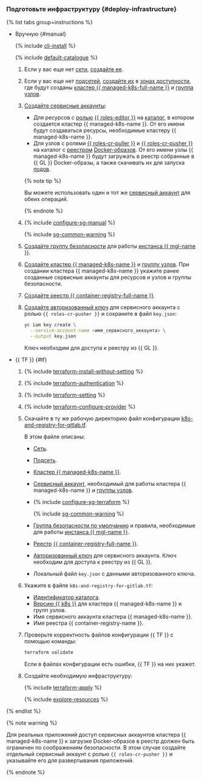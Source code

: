 ### Подготовьте инфраструктуру {#deploy-infrastructure}

{% list tabs group=instructions %}

- Вручную {#manual}

  {% include [cli-install](../../_includes/cli-install.md) %}

  {% include [default-catalogue](../../_includes/default-catalogue.md) %}

  1. Если у вас еще нет [сети](../../vpc/concepts/network.md#network), [создайте ее](../../vpc/operations/network-create.md).
  1. Если у вас еще нет [подсетей](../../vpc/concepts/network.md#subnet), [создайте их](../../vpc/operations/subnet-create.md) в [зонах доступности](../../overview/concepts/geo-scope.md), где будут созданы [кластер {{ managed-k8s-full-name }}](../../managed-kubernetes/concepts/index.md#kubernetes-cluster) и [группа узлов](../../managed-kubernetes/concepts/index.md#node-group).
  1. [Создайте сервисные аккаунты](../../iam/operations/sa/create.md):
     * Для ресурсов с [ролью](../../iam/concepts/access-control/roles.md) [{{ roles-editor }}](../../iam/roles-reference.md#editor) на [каталог](../../resource-manager/concepts/resources-hierarchy.md#folder), в котором создается кластер {{ managed-k8s-name }}. От его имени будут создаваться ресурсы, необходимые кластеру {{ managed-k8s-name }}.
     * Для узлов с ролями [{{ roles-cr-puller }}](../../container-registry/security/index.md#container-registry-images-puller) и [{{ roles-cr-pusher }}](../../container-registry/security/index.md#container-registry-images-pusher) на каталог с [реестром](../../container-registry/concepts/registry.md) [Docker-образов](../../container-registry/concepts/docker-image.md). От его имени узлы {{ managed-k8s-name }} будут загружать в реестр собранные в {{ GL }} Docker-образы, а также скачивать их для запуска [подов](../../managed-kubernetes/concepts/index.md#pod).

     {% note tip %}

     Вы можете использовать один и тот же [сервисный аккаунт](../../iam/concepts/users/service-accounts.md) для обеих операций.

     {% endnote %}

  1. {% include [configure-sg-manual](../managed-kubernetes/security-groups/configure-sg-manual-lvl3.md) %}

        {% include [sg-common-warning](../managed-kubernetes/security-groups/sg-common-warning.md) %}

  1. [Создайте группу безопасности](../../managed-gitlab/operations/configure-security-group.md) для работы [инстанса {{ mgl-name }}](../../managed-gitlab/concepts/index.md#instance).

  1. [Создайте кластер {{ managed-k8s-name }}](../../managed-kubernetes/operations/kubernetes-cluster/kubernetes-cluster-create.md#kubernetes-cluster-create) и [группу узлов](../../managed-kubernetes/operations/node-group/node-group-create.md). При создании кластера {{ managed-k8s-name }} укажите ранее созданные сервисные аккаунты для ресурсов и узлов и группы безопасности.

  1. [Создайте реестр {{ container-registry-full-name }}](../../container-registry/operations/registry/registry-create.md).
  1. [Создайте авторизованный ключ](../../iam/operations/authorized-key/create.md) для сервисного аккаунта с ролью `{{ roles-cr-pusher }}` и сохраните в файл `key.json`:

     ```bash
     yc iam key create \
       --service-account-name <имя_сервисного_аккаунта> \
       --output key.json
     ```

     Ключ необходим для доступа к реестру из {{ GL }}.

- {{ TF }} {#tf}

  1. {% include [terraform-install-without-setting](../../_includes/mdb/terraform/install-without-setting.md) %}
  1. {% include [terraform-authentication](../../_includes/mdb/terraform/authentication.md) %}
  1. {% include [terraform-setting](../../_includes/mdb/terraform/setting.md) %}
  1. {% include [terraform-configure-provider](../../_includes/mdb/terraform/configure-provider.md) %}

  1. Скачайте в ту же рабочую директорию файл конфигурации [k8s-and-registry-for-gitlab.tf](https://github.com/yandex-cloud-examples/yc-mk8s-cr-gitlab/blob/main/k8s-and-registry-for-gitlab.tf).

     В этом файле описаны:
     * [Сеть](../../vpc/concepts/network.md#network).
     * [Подсеть](../../vpc/concepts/network.md#subnet).
     * [Кластер {{ managed-k8s-name }}](../../managed-kubernetes/concepts/index.md#kubernetes-cluster).
     * [Сервисный аккаунт](../../iam/concepts/users/service-accounts.md), необходимый для работы кластера {{ managed-k8s-name }} и [группы узлов](../../managed-kubernetes/concepts/index.md#node-group).
     * {% include [configure-sg-terraform](../managed-kubernetes/security-groups/configure-sg-tf-with-audience-lvl3.md) %}

        {% include [sg-common-warning](../managed-kubernetes/security-groups/sg-common-warning.md) %}

     * [Группа безопасности по умолчанию](../../vpc/concepts/security-groups.md) и правила, необходимые для работы [инстанса {{ mgl-name }}](../../managed-gitlab/concepts/index.md#instance).
     * [Реестр](../../container-registry/concepts/registry.md) [{{ container-registry-full-name }}](../../container-registry/).
     * [Авторизованный ключ](../../iam/concepts/authorization/key.md) для сервисного аккаунта. Ключ необходим для доступа к реестру из {{ GL }}.
     * Локальный файл `key.json` с данными авторизованного ключа.
  1. Укажите в файле `k8s-and-registry-for-gitlab.tf`:
     * [Идентификатор каталога](../../resource-manager/operations/folder/get-id.md).
     * [Версию {{ k8s }}](../../managed-kubernetes/concepts/release-channels-and-updates.md) для кластера {{ managed-k8s-name }} и групп узлов.
     * Имя сервисного аккаунта кластера {{ managed-k8s-name }}.
     * Имя реестра {{ container-registry-name }}.
  1. Проверьте корректность файлов конфигурации {{ TF }} с помощью команды:

     ```bash
     terraform validate
     ```

     Если в файлах конфигурации есть ошибки, {{ TF }} на них укажет.
  1. Создайте необходимую инфраструктуру:

     {% include [terraform-apply](../../_includes/mdb/terraform/apply.md) %}

     {% include [explore-resources](../../_includes/mdb/terraform/explore-resources.md) %}

{% endlist %}

{% note warning %}

Для реальных приложений доступ сервисных аккаунтов кластера {{ managed-k8s-name }} к загрузке Docker-образов в реестр должен быть ограничен по соображениям безопасности. В этом случае создайте отдельный сервисный аккаунт с ролью `{{ roles-cr-pusher }}` и указывайте его для развертывания приложений.

{% endnote %}
